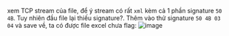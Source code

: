 xem TCP stream của file, để ý stream có rất `xml` kèm cả 1 phần signature `50 4B`. Tuy nhiên đầu file lại thiếu signature?. Thêm vào thử signature `50 4B 03 04` và save về, ta có được file excel chưa flag:
![image](https://user-images.githubusercontent.com/113530029/233971331-e7f18483-4306-410e-800a-f305abf88f46.png)
